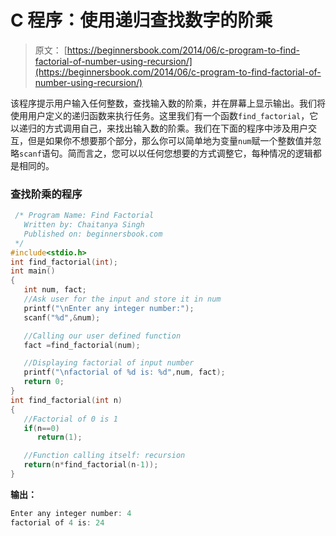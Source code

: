 # C 程序：使用递归查找数字的阶乘

> 原文： [https://beginnersbook.com/2014/06/c-program-to-find-factorial-of-number-using-recursion/](https://beginnersbook.com/2014/06/c-program-to-find-factorial-of-number-using-recursion/)

该程序提示用户输入任何整数，查找输入数的阶乘，并在屏幕上显示输出。我们将使用用户定义的递归函数来执行任务。这里我们有一个函数`find_factorial`，它以递归的方式调用自己，来找出输入数的阶乘。我们在下面的程序中涉及用户交互，但是如果你不想要那个部分，那么你可以简单地为变量`num`赋一个整数值并忽略`scanf`语句。简而言之，您可以以任何您想要的方式调整它，每种情况的逻辑都是相同的。

### 查找阶乘的程序

```c
 /* Program Name: Find Factorial
   Written by: Chaitanya Singh
   Published on: beginnersbook.com
 */
#include<stdio.h>
int find_factorial(int);
int main()
{
   int num, fact;
   //Ask user for the input and store it in num
   printf("\nEnter any integer number:");
   scanf("%d",&num);

   //Calling our user defined function
   fact =find_factorial(num);

   //Displaying factorial of input number
   printf("\nfactorial of %d is: %d",num, fact);
   return 0;
}
int find_factorial(int n)
{
   //Factorial of 0 is 1 
   if(n==0)
      return(1);

   //Function calling itself: recursion
   return(n*find_factorial(n-1));
}
```

**输出：**

```c
Enter any integer number: 4
factorial of 4 is: 24
```